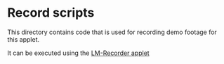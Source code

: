 # Record scripts

This directory contains code that is used for recording demo footage for this applet.

It can be executed using the [LM-Recorder applet](https://launchmenu.github.io/applets/core/lm-recorder)
